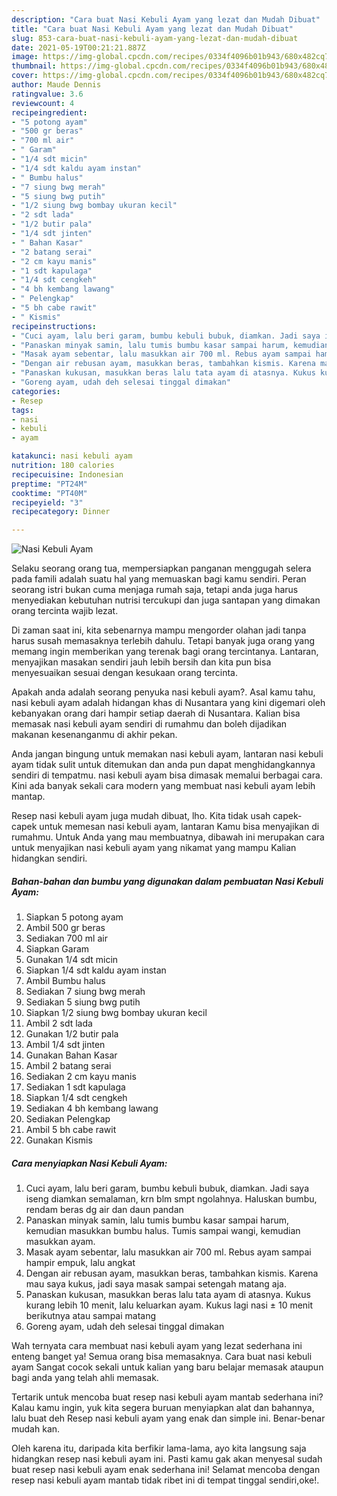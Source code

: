 ```yaml
---
description: "Cara buat Nasi Kebuli Ayam yang lezat dan Mudah Dibuat"
title: "Cara buat Nasi Kebuli Ayam yang lezat dan Mudah Dibuat"
slug: 853-cara-buat-nasi-kebuli-ayam-yang-lezat-dan-mudah-dibuat
date: 2021-05-19T00:21:21.887Z
image: https://img-global.cpcdn.com/recipes/0334f4096b01b943/680x482cq70/nasi-kebuli-ayam-foto-resep-utama.jpg
thumbnail: https://img-global.cpcdn.com/recipes/0334f4096b01b943/680x482cq70/nasi-kebuli-ayam-foto-resep-utama.jpg
cover: https://img-global.cpcdn.com/recipes/0334f4096b01b943/680x482cq70/nasi-kebuli-ayam-foto-resep-utama.jpg
author: Maude Dennis
ratingvalue: 3.6
reviewcount: 4
recipeingredient:
- "5 potong ayam"
- "500 gr beras"
- "700 ml air"
- " Garam"
- "1/4 sdt micin"
- "1/4 sdt kaldu ayam instan"
- " Bumbu halus"
- "7 siung bwg merah"
- "5 siung bwg putih"
- "1/2 siung bwg bombay ukuran kecil"
- "2 sdt lada"
- "1/2 butir pala"
- "1/4 sdt jinten"
- " Bahan Kasar"
- "2 batang serai"
- "2 cm kayu manis"
- "1 sdt kapulaga"
- "1/4 sdt cengkeh"
- "4 bh kembang lawang"
- " Pelengkap"
- "5 bh cabe rawit"
- " Kismis"
recipeinstructions:
- "Cuci ayam, lalu beri garam, bumbu kebuli bubuk, diamkan. Jadi saya iseng diamkan semalaman, krn blm smpt ngolahnya. Haluskan bumbu, rendam beras dg air dan daun pandan"
- "Panaskan minyak samin, lalu tumis bumbu kasar sampai harum, kemudian masukkan bumbu halus. Tumis sampai wangi, kemudian masukkan ayam."
- "Masak ayam sebentar, lalu masukkan air 700 ml. Rebus ayam sampai hampir empuk, lalu angkat"
- "Dengan air rebusan ayam, masukkan beras, tambahkan kismis. Karena mau saya kukus, jadi saya masak sampai setengah matang aja."
- "Panaskan kukusan, masukkan beras lalu tata ayam di atasnya. Kukus kurang lebih 10 menit, lalu keluarkan ayam. Kukus lagi nasi ± 10 menit berikutnya atau sampai matang"
- "Goreng ayam, udah deh selesai tinggal dimakan"
categories:
- Resep
tags:
- nasi
- kebuli
- ayam

katakunci: nasi kebuli ayam 
nutrition: 180 calories
recipecuisine: Indonesian
preptime: "PT24M"
cooktime: "PT40M"
recipeyield: "3"
recipecategory: Dinner

---
```



![Nasi Kebuli Ayam](https://img-global.cpcdn.com/recipes/0334f4096b01b943/680x482cq70/nasi-kebuli-ayam-foto-resep-utama.jpg)

Selaku seorang orang tua, mempersiapkan panganan menggugah selera pada famili adalah suatu hal yang memuaskan bagi kamu sendiri. Peran seorang istri bukan cuma menjaga rumah saja, tetapi anda juga harus menyediakan kebutuhan nutrisi tercukupi dan juga santapan yang dimakan orang tercinta wajib lezat.

Di zaman  saat ini, kita sebenarnya mampu mengorder olahan jadi tanpa harus susah memasaknya terlebih dahulu. Tetapi banyak juga orang yang memang ingin memberikan yang terenak bagi orang tercintanya. Lantaran, menyajikan masakan sendiri jauh lebih bersih dan kita pun bisa menyesuaikan sesuai dengan kesukaan orang tercinta. 



Apakah anda adalah seorang penyuka nasi kebuli ayam?. Asal kamu tahu, nasi kebuli ayam adalah hidangan khas di Nusantara yang kini digemari oleh kebanyakan orang dari hampir setiap daerah di Nusantara. Kalian bisa memasak nasi kebuli ayam sendiri di rumahmu dan boleh dijadikan makanan kesenanganmu di akhir pekan.

Anda jangan bingung untuk memakan nasi kebuli ayam, lantaran nasi kebuli ayam tidak sulit untuk ditemukan dan anda pun dapat menghidangkannya sendiri di tempatmu. nasi kebuli ayam bisa dimasak memalui berbagai cara. Kini ada banyak sekali cara modern yang membuat nasi kebuli ayam lebih mantap.

Resep nasi kebuli ayam juga mudah dibuat, lho. Kita tidak usah capek-capek untuk memesan nasi kebuli ayam, lantaran Kamu bisa menyajikan di rumahmu. Untuk Anda yang mau membuatnya, dibawah ini merupakan cara untuk menyajikan nasi kebuli ayam yang nikamat yang mampu Kalian hidangkan sendiri.

<!--inarticleads1-->

##### Bahan-bahan dan bumbu yang digunakan dalam pembuatan Nasi Kebuli Ayam:

1. Siapkan 5 potong ayam
1. Ambil 500 gr beras
1. Sediakan 700 ml air
1. Siapkan  Garam
1. Gunakan 1/4 sdt micin
1. Siapkan 1/4 sdt kaldu ayam instan
1. Ambil  Bumbu halus
1. Sediakan 7 siung bwg merah
1. Sediakan 5 siung bwg putih
1. Siapkan 1/2 siung bwg bombay ukuran kecil
1. Ambil 2 sdt lada
1. Gunakan 1/2 butir pala
1. Ambil 1/4 sdt jinten
1. Gunakan  Bahan Kasar
1. Ambil 2 batang serai
1. Sediakan 2 cm kayu manis
1. Sediakan 1 sdt kapulaga
1. Siapkan 1/4 sdt cengkeh
1. Sediakan 4 bh kembang lawang
1. Sediakan  Pelengkap
1. Ambil 5 bh cabe rawit
1. Gunakan  Kismis




<!--inarticleads2-->

##### Cara menyiapkan Nasi Kebuli Ayam:

1. Cuci ayam, lalu beri garam, bumbu kebuli bubuk, diamkan. Jadi saya iseng diamkan semalaman, krn blm smpt ngolahnya. Haluskan bumbu, rendam beras dg air dan daun pandan
1. Panaskan minyak samin, lalu tumis bumbu kasar sampai harum, kemudian masukkan bumbu halus. Tumis sampai wangi, kemudian masukkan ayam.
1. Masak ayam sebentar, lalu masukkan air 700 ml. Rebus ayam sampai hampir empuk, lalu angkat
1. Dengan air rebusan ayam, masukkan beras, tambahkan kismis. Karena mau saya kukus, jadi saya masak sampai setengah matang aja.
1. Panaskan kukusan, masukkan beras lalu tata ayam di atasnya. Kukus kurang lebih 10 menit, lalu keluarkan ayam. Kukus lagi nasi ± 10 menit berikutnya atau sampai matang
1. Goreng ayam, udah deh selesai tinggal dimakan




Wah ternyata cara membuat nasi kebuli ayam yang lezat sederhana ini enteng banget ya! Semua orang bisa memasaknya. Cara buat nasi kebuli ayam Sangat cocok sekali untuk kalian yang baru belajar memasak ataupun bagi anda yang telah ahli memasak.

Tertarik untuk mencoba buat resep nasi kebuli ayam mantab sederhana ini? Kalau kamu ingin, yuk kita segera buruan menyiapkan alat dan bahannya, lalu buat deh Resep nasi kebuli ayam yang enak dan simple ini. Benar-benar mudah kan. 

Oleh karena itu, daripada kita berfikir lama-lama, ayo kita langsung saja hidangkan resep nasi kebuli ayam ini. Pasti kamu gak akan menyesal sudah buat resep nasi kebuli ayam enak sederhana ini! Selamat mencoba dengan resep nasi kebuli ayam mantab tidak ribet ini di tempat tinggal sendiri,oke!.


